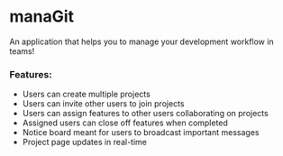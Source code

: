 # manaGit

An application that helps you to manage your development workflow in teams!

### Features:
* Users can create multiple projects
* Users can invite other users to join projects
* Users can assign features to other users collaborating on projects
* Assigned users can close off features when completed
* Notice board meant for users to broadcast important messages
* Project page updates in real-time
